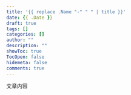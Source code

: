 ```yaml
---
title: '{{ replace .Name "-" " " | title }}'
date: {{ .Date }}
draft: true
tags: []
categories: []
author: ""
description: ""
showToc: true
TocOpen: false
hidemeta: false
comments: true
---
```


文章内容